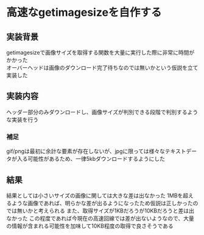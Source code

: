 # 高速なgetimagesizeを自作する

## 実装背景
getimagesizeで画像サイズを取得する関数を大量に実行した際に非常に時間がかかった  
オーバーヘッドは画像のダウンロード完了待ちなのでは無いかという仮説を立て実装した

## 実装内容
ヘッダー部分のみダウンロードし、画像サイズが判別できる段階で判別するような実装を行う

### 補足
gif/pngは最初に余計な要素が存在しないが、jpgに限っては様々なテキストデータが入る可能性があるため、一律5kbダウンロードするようにした  

## 結果
結果としては小さいサイズの画像に関しては大きな差は出なかった
1MBを超えるような画像であれば、明らかな差が出るようになったため仮説は正しかったのでは無いかと考えられる
また、取得サイズが1KBだろうが10KBだろうと差は出なかった
この程度であれば今現在の高速回線では差が出ないようなので、大量の情報が含まれる可能性を加味して10KB程度の取得で良さそうである